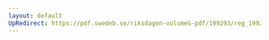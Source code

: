 ```yaml
---
layout: default
UpRedirect: https://pdf.swedeb.se/riksdagen-volumeG-pdf/199293/reg_199293/reg_199293_0468.pdf
---
```

